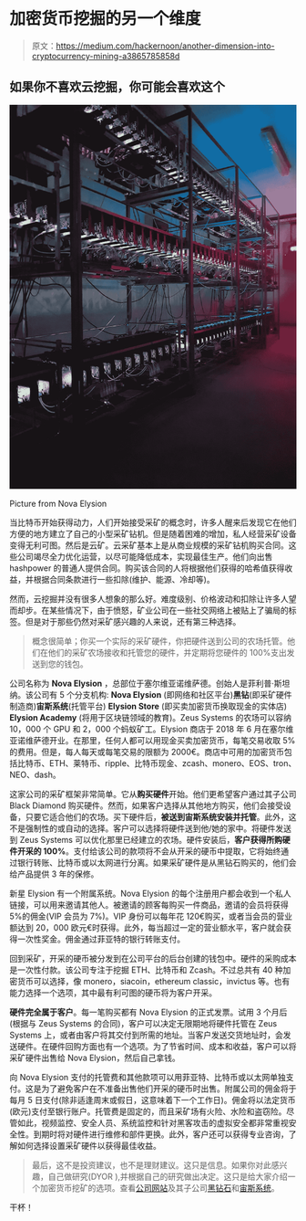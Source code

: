 # 加密货币挖掘的另一个维度

> 原文：<https://medium.com/hackernoon/another-dimension-into-cryptocurrency-mining-a3865785858d>

## 如果你不喜欢云挖掘，你可能会喜欢这个

![](img/b42b2efa28f28fa6aaa5572dbb2b48d1.png)

Picture from Nova Elysion

当比特币开始获得动力，人们开始接受采矿的概念时，许多人醒来后发现它在他们方便的地方建立了自己的小型采矿钻机。但是随着困难的增加，私人经营采矿设备变得无利可图。然后是云矿。云采矿基本上是从商业规模的采矿钻机购买合同。这些公司竭尽全力优化运营，以尽可能降低成本，实现最佳生产。他们向出售 hashpower 的普通人提供合同。购买该合同的人将根据他们获得的哈希值获得收益，并根据合同条款进行一些扣除(维护、能源、冷却等)。

然而，云挖掘并没有很多人想象的那么好。难度级别、价格波动和扣除让许多人望而却步。在某些情况下，由于愤怒，矿业公司在一些社交网络上被贴上了骗局的标签。但是对于那些仍然对采矿感兴趣的人来说，还有第三种选择。

> 概念很简单；你买一个实际的采矿硬件，你把硬件送到公司的农场托管。他们在他们的采矿农场接收和托管您的硬件，并定期将您硬件的 100%支出发送到您的钱包。

公司名称为 **Nova Elysion** ，总部位于塞尔维亚诺维萨德。创始人是菲利普·斯坦纳。该公司有 5 个分支机构: **Nova Elysion** (即网络和社区平台)**黑钻**(即采矿硬件制造商)**宙斯系统**(托管平台) **Elysion Store** (即买卖加密货币换取现金的实体店) **Elysion Academy** (将用于区块链领域的教育)。Zeus Systems 的农场可以容纳 10，000 个 GPU 和 2，000 个蚂蚁矿工。Elysion 商店于 2018 年 6 月在塞尔维亚诺维萨德开业。在那里，任何人都可以用现金买卖加密货币，每笔交易收取 5%的费用。但是，每人每天或每笔交易的限额为 2000€。商店中可用的加密货币包括比特币、ETH、莱特币、ripple、比特币现金、zcash、monero、EOS、tron、NEO、dash。

这家公司的采矿框架非常简单。它从**购买硬件**开始。他们更希望客户通过其子公司 Black Diamond 购买硬件。然而，如果客户选择从其他地方购买，他们会接受设备，只要它适合他们的农场。买下硬件后，**被送到宙斯系统安装并托管**。此外，这不是强制性的或自动的选择。客户可以选择将硬件送到他/她的家中。将硬件发送到 Zeus Systems 可以优化那里已经建立的农场。硬件安装后，**客户获得所购硬件开采的 100%**。支付给该公司的款项将不会从开采的硬币中提取，它将始终通过银行转账、比特币或以太网进行分离。如果采矿硬件是从黑钻石购买的，他们会给产品提供 3 年的保修。

新星 Elysion 有一个附属系统。Nova Elysion 的每个注册用户都会收到一个私人链接，可以用来邀请其他人。被邀请的顾客每购买一件商品，邀请的会员将获得 5%的佣金(VIP 会员为 7%)。VIP 身份可以每年花 120€购买，或者当会员的营业额达到 20，000 欧元€时获得。此外，每当超过一定的营业额水平，客户就会获得一次性奖金。佣金通过菲亚特的银行转账支付。

回到采矿，开采的硬币被分发到在公司平台的后台创建的钱包中。硬件的采购成本是一次性付款。该公司专注于挖掘 ETH、比特币和 Zcash。不过总共有 40 种加密货币可以选择，像 monero，siacoin，ethereum classic，invictus 等。也有能力选择一个选项，其中最有利可图的硬币将为客户开采。

**硬件完全属于客户**。每一笔购买都有 Nova Elysion 的正式发票。试用 3 个月后(根据与 Zeus Systems 的合同)，客户可以决定无限期地将硬件托管在 Zeus Systems 上，或者由客户将其交付到所需的地址。当客户发送交货地址时，会发送硬件。在硬件回购方面也有一个选项。为了节省时间、成本和收益，客户可以将采矿硬件出售给 Nova Elysion，然后自己拿钱。

向 Nova Elysion 支付的托管费和其他款项可以用菲亚特、比特币或以太网单独支付。这是为了避免客户在不准备出售他们开采的硬币时出售。附属公司的佣金将于每月 5 日支付(除非适逢周末或假日，这意味着下一个工作日)。佣金将以法定货币(欧元)支付至银行账户。托管费是固定的，而且采矿场有火险、水险和盗窃险。尽管如此，视频监控、安全人员、系统监控和针对黑客攻击的虚拟安全都非常重视安全性。到期时将对硬件进行维修和部件更换。此外，客户还可以获得专业咨询，了解如何选择设置采矿硬件以获得最佳收益。

> 最后，这不是投资建议，也不是理财建议。这只是信息。如果你对此感兴趣，自己做研究(DYOR ),并根据自己的研究做出决定。这只是给大家介绍一个加密货币挖矿的选项。查看[公司网站](http://www.novaelysion.com/)及其子公司[黑钻石](https://www.blackdiamond.systems/)和[宙斯系统](https://www.zeussystems.biz/)。

干杯！
